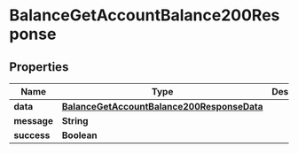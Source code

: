 

# BalanceGetAccountBalance200Response


## Properties

| Name | Type | Description | Notes |
|------------ | ------------- | ------------- | -------------|
|**data** | [**BalanceGetAccountBalance200ResponseData**](BalanceGetAccountBalance200ResponseData.md) |  |  [optional] |
|**message** | **String** |  |  [optional] |
|**success** | **Boolean** |  |  [optional] |



